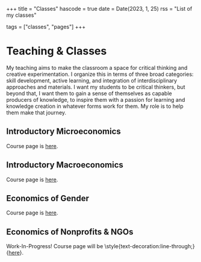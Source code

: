+++
title = "Classes"
hascode = true
date = Date(2023, 1, 25)
rss = "List of my classes"

tags = ["classes", "pages"]
+++


# Teaching & Classes

My teaching aims to make the classroom a space for critical thinking and creative experimentation.
I organize this in terms of three broad categories: skill development, active learning, and integration of interdisciplinary approaches and materials.
I want my students to be critical thinkers, but beyond that, I want them to gain a sense of themselves as capable producers of knowledge, to inspire them with a passion for learning and knowledge creation in whatever forms work for them.
My role is to help them make that journey.

## Introductory Microeconomics
Course page is [here](https://intromicro.charusheela.org).

## Introductory Macroeconomics
Course page is [here](https://intromacro.charusheela.org).

## Economics of Gender
Course page is [here](https://econgender.charusheela.org).

## Economics of Nonprofits & NGOs
Work-In-Progress! Course page will be \style{text-decoration:line-through;}{[here](https://econngos.charusheela.org)}.

